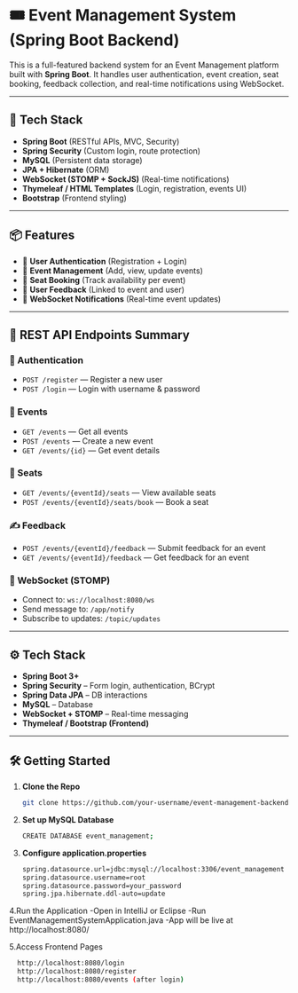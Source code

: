 # 🎟️ Event Management System (Spring Boot Backend)

This is a full-featured backend system for an Event Management platform built with **Spring Boot**. It handles user authentication, event creation, seat booking, feedback collection, and real-time notifications using WebSocket.

---

## 📁 Tech Stack

- **Spring Boot** (RESTful APIs, MVC, Security)
- **Spring Security** (Custom login, route protection)
- **MySQL** (Persistent data storage)
- **JPA + Hibernate** (ORM)
- **WebSocket (STOMP + SockJS)** (Real-time notifications)
- **Thymeleaf / HTML Templates** (Login, registration, events UI)
- **Bootstrap** (Frontend styling)

---

## 📦 Features

- 🔐 **User Authentication** (Registration + Login)
- 🎫 **Event Management** (Add, view, update events)
- 💺 **Seat Booking** (Track availability per event)
- 💬 **User Feedback** (Linked to event and user)
- 🔔 **WebSocket Notifications** (Real-time event updates)

---

## 🔗 REST API Endpoints Summary

### 🔐 Authentication
- `POST /register` — Register a new user
- `POST /login` — Login with username & password

### 📅 Events
- `GET /events` — Get all events
- `POST /events` — Create a new event
- `GET /events/{id}` — Get event details

### 💺 Seats
- `GET /events/{eventId}/seats` — View available seats
- `POST /events/{eventId}/seats/book` — Book a seat

### ✍️ Feedback
- `POST /events/{eventId}/feedback` — Submit feedback for an event
- `GET /events/{eventId}/feedback` — Get feedback for an event

### 📡 WebSocket (STOMP)
- Connect to: `ws://localhost:8080/ws`
- Send message to: `/app/notify`
- Subscribe to updates: `/topic/updates`

---

## ⚙️ Tech Stack

- **Spring Boot 3+**
- **Spring Security** – Form login, authentication, BCrypt
- **Spring Data JPA** – DB interactions
- **MySQL** – Database
- **WebSocket + STOMP** – Real-time messaging
- **Thymeleaf / Bootstrap (Frontend)**

---

## 🛠️ Getting Started

1. **Clone the Repo**  
   ```bash
   git clone https://github.com/your-username/event-management-backend.git

2. **Set up MySQL Database**
   ```bash
   CREATE DATABASE event_management;

3. **Configure application.properties**
   ```bash
   spring.datasource.url=jdbc:mysql://localhost:3306/event_management
   spring.datasource.username=root
   spring.datasource.password=your_password
   spring.jpa.hibernate.ddl-auto=update
 4.Run the Application
   -Open in IntelliJ or Eclipse
   -Run EventManagementSystemApplication.java
   -App will be live at http://localhost:8080/

 5.Access Frontend Pages
 ```bash
   http://localhost:8080/login
   http://localhost:8080/register
   http://localhost:8080/events (after login)
